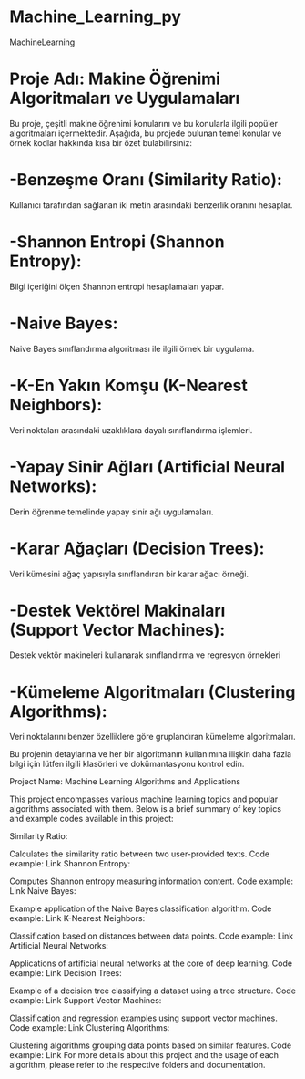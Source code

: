 # Machine_Learning_py
MachineLearning

 # Proje Adı: Makine Öğrenimi Algoritmaları ve Uygulamaları

Bu proje, çeşitli makine öğrenimi konularını ve bu konularla ilgili popüler algoritmaları içermektedir. Aşağıda, bu projede bulunan temel konular ve örnek kodlar hakkında kısa bir özet bulabilirsiniz:

# -Benzeşme Oranı (Similarity Ratio):
Kullanıcı tarafından sağlanan iki metin arasındaki benzerlik oranını hesaplar.

# -Shannon Entropi (Shannon Entropy):
Bilgi içeriğini ölçen Shannon entropi hesaplamaları yapar.

# -Naive Bayes:
Naive Bayes sınıflandırma algoritması ile ilgili örnek bir uygulama.

# -K-En Yakın Komşu (K-Nearest Neighbors):
Veri noktaları arasındaki uzaklıklara dayalı sınıflandırma işlemleri.

# -Yapay Sinir Ağları (Artificial Neural Networks):
Derin öğrenme temelinde yapay sinir ağı uygulamaları.

# -Karar Ağaçları (Decision Trees):
Veri kümesini ağaç yapısıyla sınıflandıran bir karar ağacı örneği.

# -Destek Vektörel Makinaları (Support Vector Machines):
Destek vektör makineleri kullanarak sınıflandırma ve regresyon örnekleri

# -Kümeleme Algoritmaları (Clustering Algorithms):
Veri noktalarını benzer özelliklere göre gruplandıran kümeleme algoritmaları.

Bu projenin detaylarına ve her bir algoritmanın kullanımına ilişkin daha fazla bilgi için lütfen ilgili klasörleri ve dokümantasyonu kontrol edin.


Project Name: Machine Learning Algorithms and Applications

This project encompasses various machine learning topics and popular algorithms associated with them. Below is a brief summary of key topics and example codes available in this project:

Similarity Ratio:

Calculates the similarity ratio between two user-provided texts.
Code example: Link
Shannon Entropy:

Computes Shannon entropy measuring information content.
Code example: Link
Naive Bayes:

Example application of the Naive Bayes classification algorithm.
Code example: Link
K-Nearest Neighbors:

Classification based on distances between data points.
Code example: Link
Artificial Neural Networks:

Applications of artificial neural networks at the core of deep learning.
Code example: Link
Decision Trees:

Example of a decision tree classifying a dataset using a tree structure.
Code example: Link
Support Vector Machines:

Classification and regression examples using support vector machines.
Code example: Link
Clustering Algorithms:

Clustering algorithms grouping data points based on similar features.
Code example: Link
For more details about this project and the usage of each algorithm, please refer to the respective folders and documentation.
